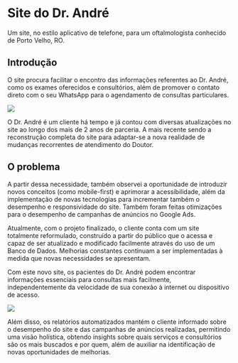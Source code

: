 # Site do Dr. André
Um site, no estilo aplicativo de telefone, para um oftalmologista conhecido de Porto Velho, RO.

## Introdução
O site procura facilitar o encontro das informações referentes ao Dr. André, como os exames oferecidos e consultórios, além de promover o contato direto com o seu WhatsApp para o agendamento de consultas particulares.

![](https://andremourasantos.com.br/assets/image-1-ypUIH6qH.png)

O Dr. André é um cliente há tempo e já contou com diversas atualizações no site ao longo dos mais de 2 anos de parceria. A mais recente sendo a reconstrução completa do site para adaptar-se a nova realidade de mudanças recorrentes de atendimento do Doutor.

## O problema
A partir dessa necessidade, também observei a oportunidade de introduzir novos conceitos (como mobile-first) e aprimorar a acessibilidade, além da implementação de novas tecnologias para incrementar também o desempenho e responsividade do site. Também foram feitas otimizações para o desempenho de campanhas de anúncios no Google Ads.

Atualmente, com o projeto finalizado, o cliente conta com um site totalmente reformulado, construído a partir do público que o acessa e capaz de ser atualizado e modificado facilmente através do uso de um Banco de Dados. Melhorias constantes continuam a ser implementadas à medida que novas necessidades se apresentam.

Com este novo site, os pacientes do Dr. André podem encontrar informações essenciais para consultas mais facilmente, independentemente da velocidade de sua conexão à internet ou dispositivo de acesso.

![](https://andremourasantos.com.br/assets/image-2-5f21BIEt.png)

Além disso, os relatórios automatizados mantém o cliente informado sobre o desempenho do site e das campanhas de anúncios realizadas, permitindo uma visão holística, obtendo insights sobre quais serviços e consultórios são os mais buscados e por quem, além de auxiliar na identificação de novas oportunidades de melhorias.